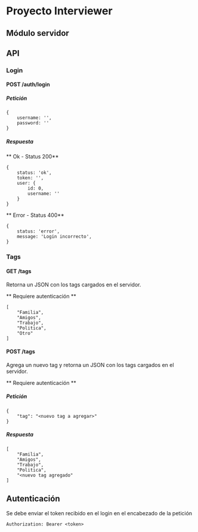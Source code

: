 # Proyecto Interviewer
## Módulo servidor

## API

### Login

#### POST /auth/login

##### Petición

```
{
    username: '',
    password: ''
}
```

##### Respuesta


** Ok - Status 200**
```
{
    status: 'ok',
    token: '',
    user: {
        id: 0,
        username: ''
    }
}
```

** Error - Status 400**
```
{
    status: 'error',
    message: 'Login incorrecto',
}
```


### Tags

#### GET /tags

Retorna un JSON con los tags cargados en el servidor.

** Requiere autenticación **

```
[
    "Familia",
    "Amigos",
    "Trabajo",
    "Politica",
    "Otro"
]
```

#### POST /tags

Agrega un nuevo tag y retorna un JSON con los tags cargados en el servidor.

** Requiere autenticación **

##### Petición

```
{
    "tag": "<nuevo tag a agregar>"
}
```

##### Respuesta
```
[
    "Familia",
    "Amigos",
    "Trabajo",
    "Politica",
    "<nuevo tag agregado"
]
```

## Autenticación

Se debe enviar el token recibido en el login en el encabezado de la petición

``` Authorization: Bearer <token> ```